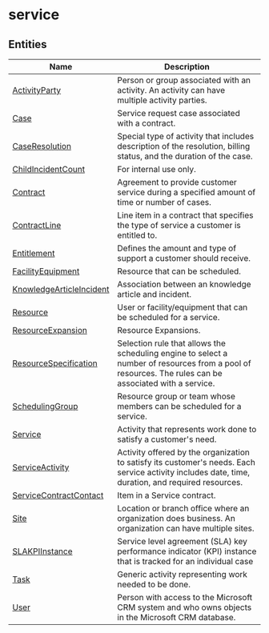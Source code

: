 
# service


## Entities

|Name|Description|
|---|---|
|[ActivityParty](ActivityParty.cdm.json)|Person or group associated with an activity. An activity can have multiple activity parties.  |
|[Case](Case.cdm.json)|Service request case associated with a contract.  |
|[CaseResolution](CaseResolution.cdm.json)|Special type of activity that includes description of the resolution, billing status, and the duration of the case.  |
|[ChildIncidentCount](ChildIncidentCount.cdm.json)|For internal use only.  |
|[Contract](Contract.cdm.json)|Agreement to provide customer service during a specified amount of time or number of cases.  |
|[ContractLine](ContractLine.cdm.json)|Line item in a contract that specifies the type of service a customer is entitled to.  |
|[Entitlement](Entitlement.cdm.json)|Defines the amount and type of support a customer should receive.  |
|[FacilityEquipment](FacilityEquipment.cdm.json)|Resource that can be scheduled.  |
|[KnowledgeArticleIncident](KnowledgeArticleIncident.cdm.json)|Association between an knowledge article and incident.  |
|[Resource](Resource.cdm.json)|User or facility/equipment that can be scheduled for a service.  |
|[ResourceExpansion](ResourceExpansion.cdm.json)|Resource Expansions.  |
|[ResourceSpecification](ResourceSpecification.cdm.json)|Selection rule that allows the scheduling engine to select a number of resources from a pool of resources. The rules can be associated with a service.  |
|[SchedulingGroup](SchedulingGroup.cdm.json)|Resource group or team whose members can be scheduled for a service.  |
|[Service](Service.cdm.json)|Activity that represents work done to satisfy a customer's need.  |
|[ServiceActivity](ServiceActivity.cdm.json)|Activity offered by the organization to satisfy its customer's needs. Each service activity includes date, time, duration, and required resources.  |
|[ServiceContractContact](ServiceContractContact.cdm.json)|Item in a Service contract.  |
|[Site](Site.cdm.json)|Location or branch office where an organization does business. An organization can have multiple sites.  |
|[SLAKPIInstance](SLAKPIInstance.cdm.json)|Service level agreement (SLA) key performance indicator (KPI) instance that is tracked for an individual case  |
|[Task](Task.cdm.json)|Generic activity representing work needed to be done.  |
|[User](User.cdm.json)|Person with access to the Microsoft CRM system and who owns objects in the Microsoft CRM database.  |
